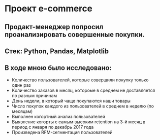 # Проект e-commerce
## Продакт-менеджер попросил проанализировать совершенные покупки.
## Стек: Python, Pandas, Matplotlib
## В ходе мною было исследовано:
+ Количество пользователей, которые совершили покупку только один раз
+ Количество заказов в месяц, котороые в среднем не доставляется по разным причинам
+ День недели, в который чаще покупаются наши товары
+ Число покупок каждого из пользователей в среднем в неделю (по месяцам)
+ Выполнен когортный анализ пользователей
+ Выявление когорты с самым высоким retention на 3-й месяц в период с января по декабрь 2017 года
+ Произведена RFM-сегментация пользователей